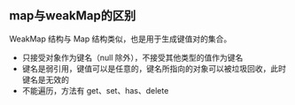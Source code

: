 ## map与weakMap的区别

WeakMap 结构与 Map 结构类似，也是用于生成键值对的集合。

+ 只接受对象作为键名（null 除外），不接受其他类型的值作为键名
+ 键名是弱引用，键值可以是任意的，键名所指向的对象可以被垃圾回收，此时键名是无效的
+ 不能遍历，方法有 get、set、has、delete
